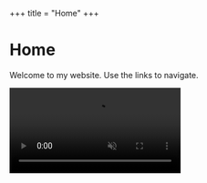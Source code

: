 +++
title = "Home"
+++

# Home

Welcome to my website. Use the links to navigate.

<video autoplay muted loop name="media"><source src="https://live.staticflickr.com/video/54016386998/1f9f8ab685/1080p.mp4?s=eyJpIjo1NDAxNjM4Njk5OCwiZSI6MTczMzY1Mjc0NiwicyI6IjkzYjc5N2VlYWZmNzkwODQzNmU2ZjJjNWFkM2FjY2M4ODhjMzA3NDUiLCJ2IjoxfQ" type="video/mp4"></video>
